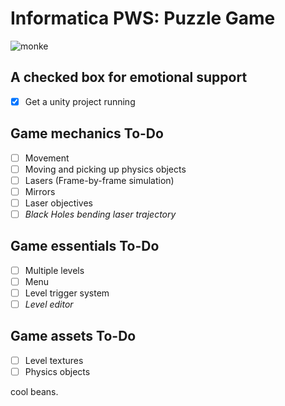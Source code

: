 # Informatica PWS: Puzzle Game

![monke](https://github.com/flintygo/pws/blob/main/monke.gif)

## A checked box for emotional support
- [x] Get a unity project running

## Game mechanics To-Do
- [ ] Movement
- [ ] Moving and picking up physics objects
- [ ] Lasers (Frame-by-frame simulation)
- [ ] Mirrors
- [ ] Laser objectives
- [ ] *Black Holes bending laser trajectory*

## Game essentials To-Do
- [ ] Multiple levels
- [ ] Menu
- [ ] Level trigger system
- [ ] *Level editor*

## Game assets To-Do
- [ ] Level textures
- [ ] Physics objects

cool beans.
